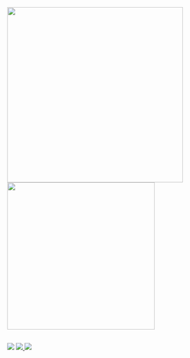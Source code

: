 <a href="https://github.com/anuraghazra/github-readme-stats">
  <img align="center" src="https://github-readme-stats.vercel.app/api?username=luemmelsec&show_icons=true&title_color=05CD0E&text_color=05CD0E&bg_color=040504&icon_color=23A960&border_color=23A960" width=405/>
</a>
<a href="https://github.com/anuraghazra/convoychat">
  <img align="center" src="https://github-readme-stats.vercel.app/api/top-langs/?username=luemmelsec&theme=aura&layout=compact&title_color=05CD0E&text_color=05CD0E&bg_color=040504&border_color=23A960" width=340 />
</a>

<br>
<br>
<p align="left">
      <img src="https://img.shields.io/twitter/follow/TheLuemmel?style=flat-square" />
    </a>
    <a href="https://codecov.io/gh/luemmelsec/github-readme-stats">
      <img src="https://img.shields.io/github/followers/LuemmelSec?label=follow%20github&style=flat-square" />
    </a>
    <a href="https://github.com/luemmelsec/github-readme-stats/issues">
      <img src="https://komarev.com/ghpvc/?username=LuemmelSec&label=Profile%20views&color=0e75b6&style=flat" />
    </a>
  </p>
